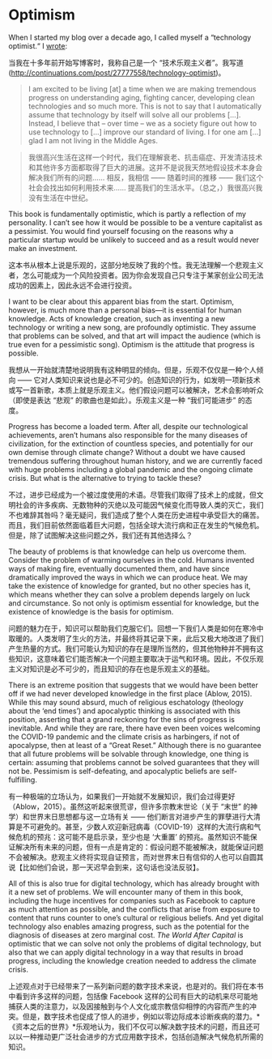 # Optimism

When I started my blog over a decade ago, I called myself a “technology optimist.“ I [wrote](http://continuations.com/post/27777558/technology-optimist):

当我在十多年前开始写博客时，我称自己是一个 “技术乐观主义者”。我写道(http://continuations.com/post/27777558/technology-optimist)。

 
> I am excited to be living [at] a time when we are making tremendous progress on understanding aging, fighting cancer, developing clean technologies and so much more. This is not to say that I automatically assume that technology by itself will solve all our problems […]. Instead, I believe that – over time – we as a society figure out how to use technology to […] improve our standard of living. I for one am […] glad I am not living in the Middle Ages.

> 我很高兴生活在这样一个时代，我们在理解衰老、抗击癌症、开发清洁技术和其他许多方面都取得了巨大的进展。这并不是说我天然地假设技术本身会解决我们所有的问题…… 相反，我相信 —— 随着时间的推移 —— 我们这个社会会找出如何利用技术来…… 提高我们的生活水平。（总之，）我很高兴我没有生活在中世纪。


This book is fundamentally optimistic, which is partly a reflection of my personality. I can’t see how it would be possible to be a venture capitalist as a pessimist. You would find yourself focusing on the reasons why a particular startup would be unlikely to succeed and as a result would never make an investment. 

这本书从根本上说是乐观的，这部分地反映了我的个性。我无法理解一个悲观主义者，怎么可能成为一个风险投资者。因为你会发现自己只专注于某家创业公司无法成功的因素上，因此永远不会进行投资。


I want to be clear about this apparent bias from the start. Optimism, however, is much more than a personal bias—it is essential for human knowledge. Acts of knowledge creation, such as inventing a new technology or writing a new song, are profoundly optimistic. They assume that problems can be solved, and that art will impact the audience (which is true even for a pessimistic song). Optimism is the attitude that progress is possible.

我想从一开始就清楚地说明我有这种明显的倾向。但是，乐观不仅仅是一种个人倾向 —— 它对人类知识来说也是必不可少的。创造知识的行为，如发明一项新技术或写一首新歌，本质上就是乐观主义。他们假设问题可以被解决，艺术会影响听众（即使是表达 “悲观” 的歌曲也是如此）。乐观主义是一种 “我们可能进步” 的态度。


Progress has become a loaded term. After all, despite our technological achievements, aren’t humans also responsible for the many diseases of civilization, for the extinction of countless species, and potentially for our own demise through climate change? Without a doubt we have caused tremendous suffering throughout human history, and we are currently faced with huge problems including a global pandemic and the ongoing climate crisis. But what is the alternative to trying to tackle these?

不过，进步已经成为一个被过度使用的术语。尽管我们取得了技术上的成就，但文明社会的许多疾病、无数物种的灭绝以及可能因气候变化而导致人类的灭亡，我们不也难辞其咎吗？毫无疑问，我们造成了整个人类在历史进程中承受巨大的痛苦。而且，我们目前依然面临着巨大问题，包括全球大流行病和正在发生的气候危机。但是，除了试图解决这些问题之外，我们还有其他选择么？


The beauty of problems is that knowledge can help us overcome them. Consider the problem of warming ourselves in the cold. Humans invented ways of making fire, eventually documented them, and have since dramatically improved the ways in which we can produce heat. We may take the existence of knowledge for granted, but no other species has it, which means whether they can solve a problem depends largely on luck and circumstance. So not only is optimism essential for knowledge, but the existence of knowledge is the basis for optimism. 

问题的魅力在于，知识可以帮助我们克服它们。回想一下我们人类是如何在寒冷中取暖的。人类发明了生火的方法，并最终将其记录下来，此后又极大地改进了我们产生热量的方式。我们可能认为知识的存在是理所当然的，但其他物种并不拥有这些知识，这意味着它们能否解决一个问题主要取决于运气和环境。因此，不仅乐观主义对知识是必不可少的，而且知识的存在也是乐观主义的基础。


There is an extreme position that suggests that we would have been better off if we had never developed knowledge in the first place (Ablow, 2015). While this may sound absurd, much of religious eschatology (theology about the ‘end times’) and apocalyptic thinking is associated with this position, asserting that a grand reckoning for the sins of progress is inevitable. And while they are rare, there have even been voices welcoming the COVID-19 pandemic and the climate crisis as harbingers, if not of apocalypse, then at least of a “Great Reset.” Although there is no guarantee that all future problems will be solvable through knowledge, one thing is certain: assuming that problems cannot be solved guarantees that they will not be. Pessimism is self-defeating, and apocalyptic beliefs are self-fulfilling.

有一种极端的立场认为，如果我们一开始就不发展知识，我们会过得更好（Ablow，2015）。虽然这听起来很荒谬，但许多宗教末世论（关于 “末世” 的神学）和世界末日思想都与这一立场有关 —— 他们断言对进步产生的罪孽进行大清算是不可避免的。甚至，少数人欢迎新冠病毒（COVID-19）这样的大流行病和气候危机的预兆：这可能不是启示录，至少也是 ‘大重置’ 的预兆。虽然知识不能保证解决所有未来的问题，但有一点是肯定的：假设问题不能被解决，就能保证问题不会被解决。悲观主义终将实现自证预言，而对世界末日有信仰的人也可以自圆其说【比如他们会说，那一天迟早会到来，这句话也没法反驳】。


All of this is also true for digital technology, which has already brought with it a new set of problems. We will encounter many of them in this book, including the huge incentives for companies such as Facebook to capture as much attention as possible, and the conflicts that arise from exposure to content that runs counter to one’s cultural or religious beliefs. And yet digital technology also enables amazing progress, such as the potential for the diagnosis of diseases at zero marginal cost. *The World After Capital* is optimistic that we can solve not only the problems of digital technology, but also that we can apply digital technology in a way that results in broad progress, including the knowledge creation needed to address the climate crisis. 

上述观点对于已经带来了一系列新问题的数字技术来说，也是对的。我们将在本书中看到许多这样的问题，包括像 Facebook 这样的公司有巨大的动机来尽可能地捕获人类的注意力，以及因接触到与个人文化或宗教信仰相悖的内容而产生的冲突。但是，数字技术也促成了惊人的进步，例如以零边际成本诊断疾病的潜力。*《资本之后的世界》*乐观地认为，我们不仅可以解决数字技术的问题，而且还可以以一种推动更广泛社会进步的方式应用数字技术，包括创造解决气候危机所需的知识。

